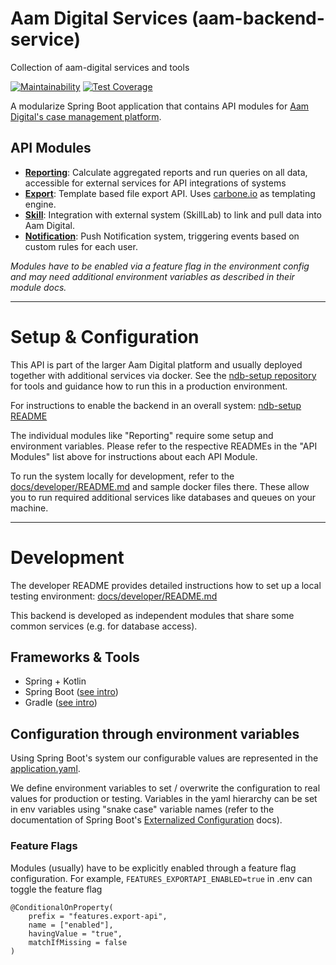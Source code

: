 # Aam Digital Services (aam-backend-service)

Collection of aam-digital services and tools

[![Maintainability](https://api.codeclimate.com/v1/badges/57213b5887a579196d6d/maintainability)](https://codeclimate.com/github/Aam-Digital/aam-services/maintainability) [![Test Coverage](https://api.codeclimate.com/v1/badges/57213b5887a579196d6d/test_coverage)](https://codeclimate.com/github/Aam-Digital/aam-services/test_coverage)

A modularize Spring Boot application that contains API modules for [Aam Digital's case management platform](https://github.com/Aam-Digital/ndb-core).

## API Modules

- **[Reporting](./docs/modules/reporting.md)**: Calculate aggregated reports and run queries on all data, accessible for external services for API integrations of systems
- **[Export](./docs/modules/export.md)**: Template based file export API. Uses [carbone.io](https://carbone.io) as templating engine.
- **[Skill](./docs/modules/skill.md)**: Integration with external system (SkillLab) to link and pull data into Aam Digital.
- **[Notification](./docs/modules/notification.md)**: Push Notification system, triggering events based on custom rules for each user.

_Modules have to be enabled via a feature flag in the environment config and may need additional environment variables as described in their module docs._


-----
# Setup & Configuration
This API is part of the larger Aam Digital platform and usually deployed together with additional services via docker.
See the [ndb-setup repository](https://github.com/Aam-Digital/ndb-setup) for tools and guidance how to run this in a production environment.

For instructions to enable the backend in an overall system: [ndb-setup README](https://github.com/Aam-Digital/ndb-setup?tab=readme-ov-file#api-integrations-and-sql-reports)

The individual modules like "Reporting" require some setup and environment variables.
Please refer to the respective READMEs in the "API Modules" list above for instructions about each API Module.

To run the system locally for development, refer to the [docs/developer/README.md](docs/developer/README.md) and sample docker files there.
These allow you to run required additional services like databases and queues on your machine.


-----
# Development
The developer README provides detailed instructions how to set up a local testing environment: [docs/developer/README.md](docs/developer/README.md)

This backend is developed as independent modules that share some common services (e.g. for database access).

## Frameworks & Tools
- Spring + Kotlin
- Spring Boot ([see intro](https://docs.spring.io/spring-boot/reference/using/index.html))
- Gradle ([see intro](https://docs.gradle.org/current/userguide/getting_started_eng.html))

## Configuration through environment variables
Using Spring Boot's  system
our configurable values are represented in the [application.yaml](application/aam-backend-service/src/main/resources/application.yaml).

We define environment variables to set / overwrite the configuration to real values for production or testing.
Variables in the yaml hierarchy can be set in env variables using "snake case" variable names
(refer to the documentation of Spring Boot's [Externalized Configuration](https://docs.spring.io/spring-boot/reference/features/external-config.html) docs).

### Feature Flags
Modules (usually) have to be explicitly enabled through a feature flag configuration. For example, `FEATURES_EXPORTAPI_ENABLED=true` in .env can toggle the feature flag
```
@ConditionalOnProperty(
    prefix = "features.export-api",
    name = ["enabled"],
    havingValue = "true",
    matchIfMissing = false
)
```
